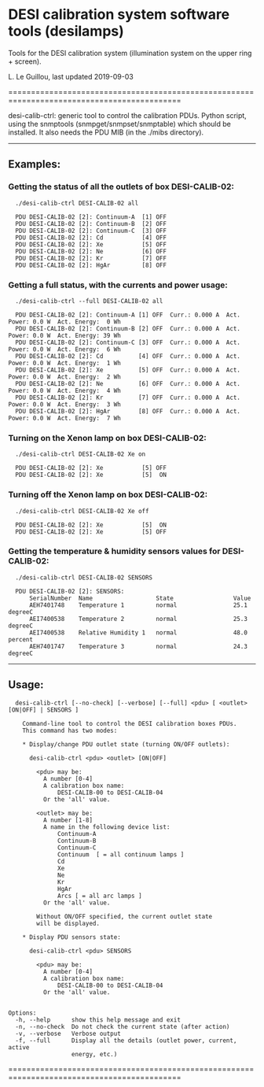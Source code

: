# DESI calibration system software tools (desilamps)

Tools for the DESI calibration system (illumination system on the upper ring + screen).

L. Le Guillou, last updated 2019-09-03

============================================================================================

desi-calib-ctrl: generic tool to control the calibration PDUs. Python script, using
                 the snmptools (snmpget/snmpset/snmptable) which should be installed.
		 It also needs the PDU MIB (in the ./mibs directory).

--------------------------------------------------------------------------------------------

## Examples:

### Getting the status of all the outlets of box DESI-CALIB-02:
```
  ./desi-calib-ctrl DESI-CALIB-02 all

  PDU DESI-CALIB-02 [2]: Continuum-A  [1] OFF
  PDU DESI-CALIB-02 [2]: Continuum-B  [2] OFF
  PDU DESI-CALIB-02 [2]: Continuum-C  [3] OFF
  PDU DESI-CALIB-02 [2]: Cd           [4] OFF
  PDU DESI-CALIB-02 [2]: Xe           [5] OFF
  PDU DESI-CALIB-02 [2]: Ne           [6] OFF
  PDU DESI-CALIB-02 [2]: Kr           [7] OFF
  PDU DESI-CALIB-02 [2]: HgAr         [8] OFF
```

### Getting a full status, with the currents and power usage:
```
  ./desi-calib-ctrl --full DESI-CALIB-02 all

  PDU DESI-CALIB-02 [2]: Continuum-A [1] OFF  Curr.: 0.000 A  Act. Power: 0.0 W  Act. Energy:  0 Wh
  PDU DESI-CALIB-02 [2]: Continuum-B [2] OFF  Curr.: 0.000 A  Act. Power: 0.0 W  Act. Energy: 39 Wh
  PDU DESI-CALIB-02 [2]: Continuum-C [3] OFF  Curr.: 0.000 A  Act. Power: 0.0 W  Act. Energy:  6 Wh
  PDU DESI-CALIB-02 [2]: Cd          [4] OFF  Curr.: 0.000 A  Act. Power: 0.0 W  Act. Energy:  1 Wh
  PDU DESI-CALIB-02 [2]: Xe          [5] OFF  Curr.: 0.000 A  Act. Power: 0.0 W  Act. Energy:  2 Wh
  PDU DESI-CALIB-02 [2]: Ne          [6] OFF  Curr.: 0.000 A  Act. Power: 0.0 W  Act. Energy:  4 Wh
  PDU DESI-CALIB-02 [2]: Kr          [7] OFF  Curr.: 0.000 A  Act. Power: 0.0 W  Act. Energy:  3 Wh
  PDU DESI-CALIB-02 [2]: HgAr        [8] OFF  Curr.: 0.000 A  Act. Power: 0.0 W  Act. Energy:  7 Wh
```

### Turning on the Xenon lamp on box DESI-CALIB-02:
```
  ./desi-calib-ctrl DESI-CALIB-02 Xe on

  PDU DESI-CALIB-02 [2]: Xe           [5] OFF
  PDU DESI-CALIB-02 [2]: Xe           [5]  ON
```

### Turning off the Xenon lamp on box DESI-CALIB-02:
```
  ./desi-calib-ctrl DESI-CALIB-02 Xe off

  PDU DESI-CALIB-02 [2]: Xe           [5]  ON
  PDU DESI-CALIB-02 [2]: Xe           [5] OFF
```

### Getting the temperature & humidity sensors values for DESI-CALIB-02:
```
  ./desi-calib-ctrl DESI-CALIB-02 SENSORS

  PDU DESI-CALIB-02 [2]: SENSORS: 
      SerialNumber  Name                  State                 Value
      AEH7401748    Temperature 1         normal                25.1  degreeC
      AEI7400538    Temperature 2         normal                25.3  degreeC
      AEI7400538    Relative Humidity 1   normal                48.0  percent
      AEH7401747    Temperature 3         normal                24.3  degreeC
```
--------------------------------------------------------------------------------------------

## Usage: 
```
  desi-calib-ctrl [--no-check] [--verbose] [--full] <pdu> [ <outlet> [ON|OFF] | SENSORS ]

    Command-line tool to control the DESI calibration boxes PDUs.
    This command has two modes:

    * Display/change PDU outlet state (turning ON/OFF outlets):

      desi-calib-ctrl <pdu> <outlet> [ON|OFF]

        <pdu> may be:
          A number [0-4]
          A calibration box name: 
              DESI-CALIB-00 to DESI-CALIB-04
          Or the 'all' value.

        <outlet> may be:
          A number [1-8]
          A name in the following device list: 
              Continuum-A
              Continuum-B
              Continuum-C
              Continuum  [ = all continuum lamps ]              
              Cd
              Xe
              Ne
              Kr
              HgAr
              Arcs [ = all arc lamps ]
          Or the 'all' value.

        Without ON/OFF specified, the current outlet state
        will be displayed.

    * Display PDU sensors state:

      desi-calib-ctrl <pdu> SENSORS

        <pdu> may be:
          A number [0-4]
          A calibration box name:
              DESI-CALIB-00 to DESI-CALIB-04
          Or the 'all' value.
    

Options:
  -h, --help      show this help message and exit
  -n, --no-check  Do not check the current state (after action)
  -v, --verbose   Verbose output
  -f, --full      Display all the details (outlet power, current, active
                  energy, etc.)

```
============================================================================================
